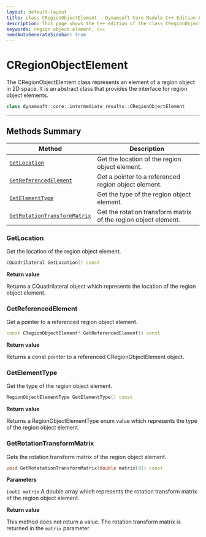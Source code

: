 ```yaml
---
layout: default-layout
title: class CRegionObjectElement - Dynamsoft Core Module C++ Edition API Reference
description: This page shows the C++ edition of the class CRegionObjectElement in Dynamsoft Core Module.
keywords: region object element, c++
needAutoGenerateSidebar: true
---
```


# CRegionObjectElement

The CRegionObjectElement class represents an element of a region object in 2D space. It is an abstract class that provides the interface for region object elements.

```cpp
class dynamsoft::core::intermediate_results::CRegionObjectElement 
```

---

## Methods Summary

| Method               | Description |
|----------------------|-------------|
| [`GetLocation`](#getlocation) | Get the location of the region object element. |
| [`GetReferencedElement`](#getreferencedelement) | Get a pointer to a referenced region object element. |
| [`GetElementType`](#getelementtype) | Get the type of the region object element. |
| [`GetRotationTransformMatrix`](#getrotationtransformmatrix) | Get the rotation transform matrix of the region object element. |

### GetLocation

Get the location of the region object element.

```cpp
CQuadrilateral GetLocation() const
```

**Return value**

Returns a CQuadrilateral object which represents the location of the region object element.

### GetReferencedElement

Get a pointer to a referenced region object element.

```cpp
const CRegionObjectElement* GetReferencedElement() const
```

**Return value**

Returns a const pointer to a referenced CRegionObjectElement object.

### GetElementType

Get the type of the region object element.

```cpp
RegionObjectElementType GetElementType() const
```

**Return value**

Returns a RegionObjectElementType enum value which represents the type of the region object element.

### GetRotationTransformMatrix

Gets the rotation transform matrix of the region object element.

```cpp
void GetRotatationTransformMatrix(double matrix[9]) const
```

**Parameters**

`[out] matrix` A double array which represents the rotation transform matrix of the region object element.

**Return value**

This method does not return a value. The rotation transform matrix is returned in the `matrix` parameter.

